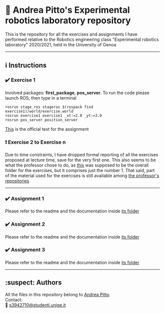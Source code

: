 # :file_folder: Andrea Pitto's Experimental robotics laboratory repository
This is the repository for all the exercises and assignments I have performed relative to the Robotics engineering class "Experimental robotics laboratory" 2020/2021, held in the University of Genoa

---

## :information_source: Instructions

### :heavy_check_mark: Exercise 1
Involved packages: **first_package**, **pos_server**. To run the code please launch ROS, then type in a terminal
```
rosrun stage_ros stageros $(rospack find exercise1)/world/exercise.world
rosrun exercise1 exercise1 _xt:=2.0 _yt:=3.0
rosrun pos_server position_server
```
[This](https://github.com/CarmineD8/exp-lab-exercises/tree/master/exercise1#monday-2809-exercise) is the official text for the assignment

### :heavy_exclamation_mark: Exercise 2 to Exercise n
Due to time constraints, I have dropped formal reporting of all the exercises proposed at lecture time, save for the very first one. This also seems to be what the professor chose to do, as [this](https://github.com/CarmineD8/exp-lab-exercises) was supposed to be the overall folder for the exercises, but it comprises just the number 1. That said, part of the material used for the exercises is still available among [the professor's repositories](https://github.com/CarmineD8?tab=repositories)

---

### :heavy_check_mark: Assignment 1
Please refer to the readme and the documentation inside [its folder](https://github.com/andreabradpitto/Experimental-robotics-laboratory/tree/main/assignment1)

### :heavy_check_mark: Assignment 2
Please refer to the readme and the documentation inside [its folder](https://github.com/andreabradpitto/Experimental-robotics-laboratory/tree/main/assignment2)

### :heavy_check_mark: Assignment 3
Please refer to the readme and the documentation inside [its folder](https://github.com/andreabradpitto/Experimental-robotics-laboratory/tree/main/assignment3)

---

## :suspect: Authors
All the files in this repository belong to [Andrea Pitto](https://github.com/andreabradpitto).<br/>
Contact:<br/>
:e-mail: [s3942710@studenti.unige.it](mailto:s3942710@studenti.unige.it)
